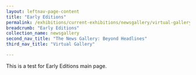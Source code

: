 ```yaml
---
layout: leftnav-page-content
title: "Early Editions"
permalink: /exhibitions/current-exhibitions/newsgallery/virtual-gallery/early-editions/
breadcrumb: "Early Editions"
collection_name: newsgallery
second_nav_title: "The News Gallery: Beyond Headlines"
third_nav_title: "Virtual Gallery"

---
```


This is a test for Early Editions main page.